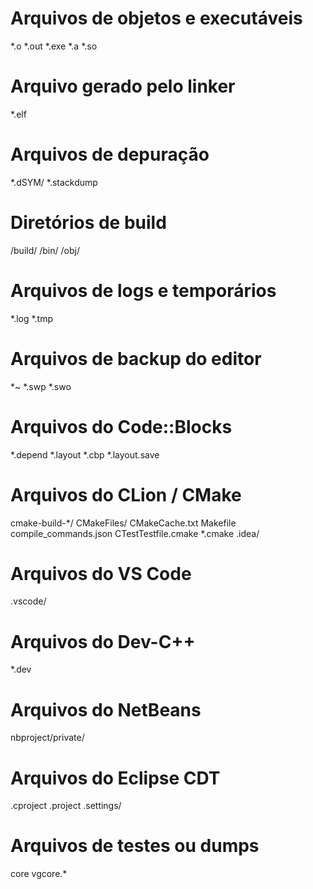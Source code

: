 # Arquivos de objetos e executáveis
*.o
*.out
*.exe
*.a
*.so

# Arquivo gerado pelo linker
*.elf

# Arquivos de depuração
*.dSYM/
*.stackdump

# Diretórios de build
/build/
/bin/
/obj/

# Arquivos de logs e temporários
*.log
*.tmp

# Arquivos de backup do editor
*~
*.swp
*.swo

# Arquivos do Code::Blocks
*.depend
*.layout
*.cbp
*.layout.save

# Arquivos do CLion / CMake
cmake-build-*/
CMakeFiles/
CMakeCache.txt
Makefile
compile_commands.json
CTestTestfile.cmake
*.cmake
.idea/

# Arquivos do VS Code
.vscode/

# Arquivos do Dev-C++
*.dev

# Arquivos do NetBeans
nbproject/private/

# Arquivos do Eclipse CDT
.cproject
.project
.settings/

# Arquivos de testes ou dumps
core
vgcore.*

